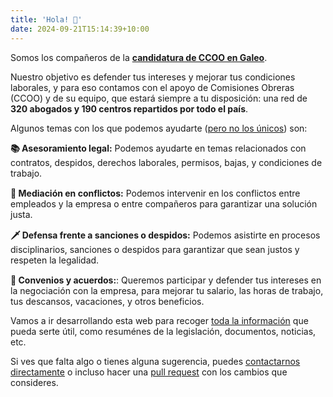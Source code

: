 ```yaml
---
title: 'Hola! 👋'
date: 2024-09-21T15:14:39+10:00
---
```


Somos los compañeros de la [**candidatura de CCOO en Galeo**](/nosotros/).

Nuestro objetivo es defender tus intereses y mejorar tus condiciones laborales, y para eso contamos con el apoyo de Comisiones Obreras (CCOO) y de su equipo, que estará siempre a tu disposición: una red de **320 abogados y 190 centros repartidos por todo el país**.

Algunos temas con los que podemos ayudarte ([pero no los únicos](/nosotros/)) son:

<div style="text-align: left;">
  <p style="margin-bottom: 15px;">
    <strong>📚 Asesoramiento legal:</strong> Podemos ayudarte en temas relacionados con contratos, despidos, derechos laborales, permisos, bajas, y condiciones de trabajo.
  </p>
  <p style="margin-bottom: 15px;">
    <strong>👫 Mediación en conflictos:</strong> Podemos intervenir en los conflictos entre empleados y la empresa o entre compañeros para garantizar una solución justa.
  </p>
  <p style="margin-bottom: 15px;">
    <strong>🗡 Defensa frente a sanciones o despidos:</strong> Podemos asistirte en procesos disciplinarios, sanciones o despidos para garantizar que sean justos y respeten la legalidad.
  </p>
  <p>
    <strong>📌 Convenios y acuerdos:</strong>: Queremos participar y defender tus intereses en la negociación con la empresa, para mejorar tu salario, las horas de trabajo, tus descansos, vacaciones, y otros beneficios.
  </p>
</div>

Vamos a ir desarrollando esta web para recoger [toda la información](/info/) que pueda serte útil, como resuménes de la legislación, documentos, noticias, etc.

Si ves que falta algo o tienes alguna sugerencia, puedes [contactarnos directamente](/contacto/) o incluso hacer una [pull request](https://github.com/ccoo-galeo/web) con los cambios que consideres.